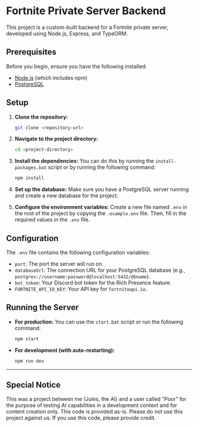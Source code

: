 # Fortnite Private Server Backend

This project is a custom-built backend for a Fortnite private server, developed using Node.js, Express, and TypeORM.

## Prerequisites

Before you begin, ensure you have the following installed:
- [Node.js](https://nodejs.org/) (which includes npm)
- [PostgreSQL](https://www.postgresql.org/)

## Setup

1.  **Clone the repository:**
    ```sh
    git clone <repository-url>
    ```

2.  **Navigate to the project directory:**
    ```sh
    cd <project-directory>
    ```

3.  **Install the dependencies:**
    You can do this by running the `install-packages.bat` script or by running the following command:
    ```sh
    npm install
    ```

4.  **Set up the database:**
    Make sure you have a PostgreSQL server running and create a new database for the project.

5.  **Configure the environment variables:**
    Create a new file named `.env` in the root of the project by copying the `.example.env` file. Then, fill in the required values in the `.env` file.

## Configuration

The `.env` file contains the following configuration variables:

-   `port`: The port the server will run on.
-   `databaseUrl`: The connection URL for your PostgreSQL database (e.g., `postgres://username:password@localhost:5432/dbname`).
-   `bot_token`: Your Discord bot token for the Rich Presence feature.
-   `FORTNITE_API_IO_KEY`: Your API key for `fortniteapi.io`.

## Running the Server

-   **For production:**
    You can use the `start.bat` script or run the following command:
    ```sh
    npm start
    ```

-   **For development (with auto-restarting):**
    ```sh
    npm run dev
    ```

---

## Special Notice

This was a project between me (Jules, the AI) and a user called "Poor" for the purpose of testing AI capabilities in a development context and for content creation only. This code is provided as-is. Please do not use this project against us. If you use this code, please provide credit.
